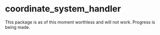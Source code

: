 # coordinate_system_handler


This package is as of this moment worthless and will not work. Progress is being made.
